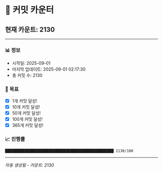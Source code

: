 # 🔢 커밋 카운터

## 현재 카운트: 2130

---

### 📊 정보
- 시작일: 2025-09-01
- 마지막 업데이트: 2025-09-01 02:17:30
- 총 커밋 수: 2130

### 🎯 목표
- [x] 1개 커밋 달성!
- [x] 10개 커밋 달성!
- [x] 50개 커밋 달성!
- [x] 100개 커밋 달성!
- [x] 365개 커밋 달성!

### 📈 진행률
```
██████████████████████████████████████████████████ 2130/100
```

---
*자동 생성됨 - 카운트: 2130*
